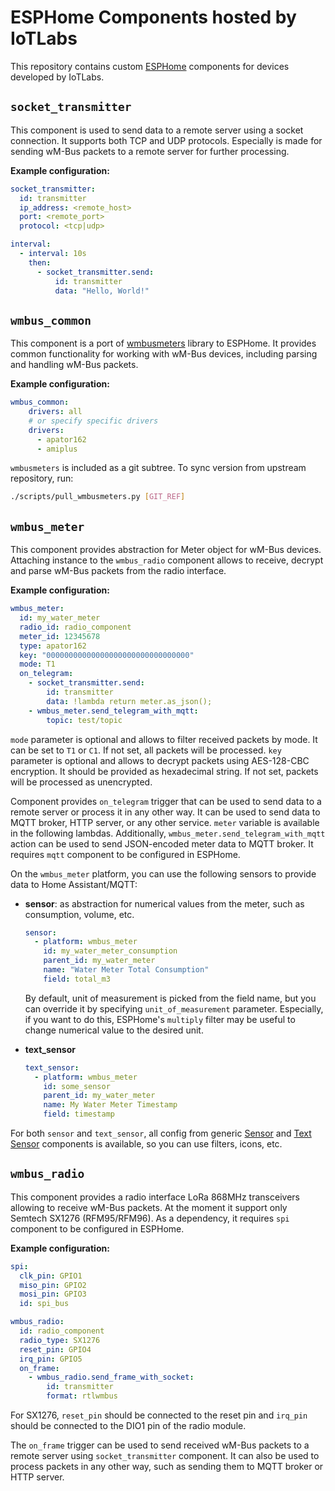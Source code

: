 # ESPHome Components hosted by IoTLabs

This repository contains custom [ESPHome](https://esphome.io/) components for devices developed by IoTLabs.

## `socket_transmitter`

This component is used to send data to a remote server using a socket connection. It supports both TCP and UDP protocols. Especially is made for sending wM-Bus packets to a remote server for further processing.

**Example configuration:**

```yaml
socket_transmitter:
  id: transmitter
  ip_address: <remote_host>
  port: <remote_port>
  protocol: <tcp|udp>

interval:
  - interval: 10s
    then:
      - socket_transmitter.send:
          id: transmitter
          data: "Hello, World!"
```

## `wmbus_common`

This component is a port of [wmbusmeters](https://wmbusmeters.org/) library to ESPHome. It provides common functionality for working with wM-Bus devices, including parsing and handling wM-Bus packets.

**Example configuration:**

```yaml
wmbus_common:
    drivers: all
    # or specify specific drivers
    drivers:
      - apator162
      - amiplus
```

`wmbusmeters` is included as a git subtree. To sync version from upstream repository, run:

```bash
./scripts/pull_wmbusmeters.py [GIT_REF]
```

## `wmbus_meter`

This component provides abstraction for Meter object for wM-Bus devices. Attaching instance to the `wmbus_radio` component allows to receive, decrypt and parse wM-Bus packets from the radio interface.

**Example configuration:**

```yaml
wmbus_meter:
  id: my_water_meter
  radio_id: radio_component
  meter_id: 12345678
  type: apator162
  key: "00000000000000000000000000000000"
  mode: T1
  on_telegram:
    - socket_transmitter.send:
        id: transmitter
        data: !lambda return meter.as_json();
    - wmbus_meter.send_telegram_with_mqtt:
        topic: test/topic
```

`mode` parameter is optional and allows to filter received packets by mode. It can be set to `T1` or `C1`. If not set, all packets will be processed.
`key` parameter is optional and allows to decrypt packets using AES-128-CBC encryption. It should be provided as hexadecimal string. If not set, packets will be processed as unencrypted.

Component provides `on_telegram` trigger that can be used to send data to a remote server or process it in any other way. It can be used to send data to MQTT broker, HTTP server, or any other service. `meter` variable is available in the following lambdas.
Additionally, `wmbus_meter.send_telegram_with_mqtt` action can be used to send JSON-encoded meter data to MQTT broker. It requires `mqtt` component to be configured in ESPHome.

On the `wmbus_meter` platform, you can use the following sensors to provide data to Home Assistant/MQTT:

- **sensor**: as abstraction for numerical values from the meter, such as consumption, volume, etc.

  ```yaml
  sensor:
    - platform: wmbus_meter
      id: my_water_meter_consumption
      parent_id: my_water_meter
      name: "Water Meter Total Consumption"
      field: total_m3
  ```

  By default, unit of measurement is picked from the field name, but you can override it by specifying `unit_of_measurement` parameter. Especially, if you want to do this, ESPHome's `multiply` filter may be useful to change numerical value to the desired unit.

- **text_sensor**
  ```yaml
  text_sensor:
    - platform: wmbus_meter
      id: some_sensor
      parent_id: my_water_meter
      name: My Water Meter Timestamp
      field: timestamp
  ```

For both `sensor` and `text_sensor`, all config from generic [Sensor](https://esphome.io/components/sensor/index.html) and [Text Sensor](https://esphome.io/components/text_sensor/index.html) components is available, so you can use filters, icons, etc.

## `wmbus_radio`
This component provides a radio interface LoRa 868MHz transceivers allowing to receive wM-Bus packets. At the moment it support only Semtech SX1276 (RFM95/RFM96).
As a dependency, it requires `spi` component to be configured in ESPHome.

**Example configuration:**

```yaml
spi:
  clk_pin: GPIO1
  miso_pin: GPIO2
  mosi_pin: GPIO3
  id: spi_bus

wmbus_radio:
  id: radio_component
  radio_type: SX1276
  reset_pin: GPIO4
  irq_pin: GPIO5
  on_frame:
    - wmbus_radio.send_frame_with_socket:
        id: transmitter
        format: rtlwmbus
```

For SX1276, `reset_pin` should be connected to the reset pin and `irq_pin` should be connected to the DIO1 pin of the radio module.

The `on_frame` trigger can be used to send received wM-Bus packets to a remote server using `socket_transmitter` component. It can also be used to process packets in any other way, such as sending them to MQTT broker or HTTP server.
